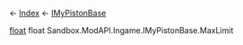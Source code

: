 ← [Index](Api-Index) ← [IMyPistonBase](Sandbox.ModAPI.Ingame.IMyPistonBase)

[float](System.Single) float Sandbox.ModAPI.Ingame.IMyPistonBase.MaxLimit
